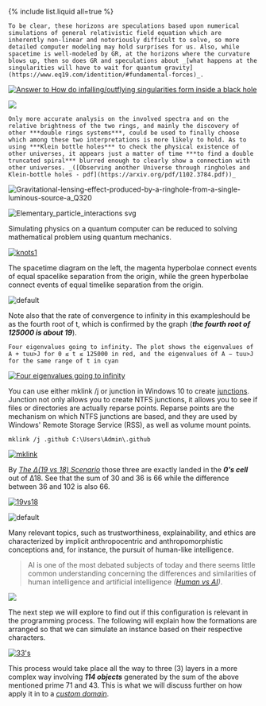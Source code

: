 {% include list.liquid all=true %}

```note
To be clear, these horizons are speculations based upon numerical simulations of general relativistic field equation which are inherently non-linear and notoriously difficult to solve, so more detailed computer modeling may hold surprises for us. Also, while spacetime is well-modeled by GR, at the horizons where the curvature blows up, then so does GR and speculations about _[what happens at the singularities will have to wait for quantum gravity](https://www.eq19.com/identition/#fundamental-forces)_.
```

[![Answer to How do infalling/outflying singularities form inside a black hole](https://github.com/eq19/eq19.github.io/assets/8466209/9fa928dd-5701-487a-bd1d-c7a70ab5785d)](https://www.quora.com/How-do-infalling-outflying-singularities-form-inside-a-black-hole/answer/Kyle-Lochlann-Harry?ch=15&oid=13751846&share=75bd3a29&srid=hI1GZ&target_type=answer)

![](https://user-images.githubusercontent.com/36441664/72740943-43d20200-3bd9-11ea-9a57-49516138a23f.jpg)

```note
Only more accurate analysis on the involved spectra and on the relative brightness of the two rings, and mainly the discovery of other ***double rings systems***, could be used to finally choose which among these two interpretations is more likely to hold. As to using ***Klein bottle holes*** to check the physical existence of other universes, it appears just a matter of time ***to find a double truncated spiral*** blurred enough to clearly show a connection with other universes. _([Observing another Universe through ringholes and Klein-bottle holes - pdf](https://arxiv.org/pdf/1102.3784.pdf))_
```

![Gravitational-lensing-effect-produced-by-a-ringhole-from-a-single-luminous-source-a_Q320](https://github.com/eq19/eq19.github.io/assets/8466209/7e2da6cd-31fa-4a12-a6ac-a1a558cd0dc2)

![Elementary_particle_interactions svg](https://github.com/eq19/eq19.github.io/assets/8466209/ff9166e2-85db-44f7-a71c-a351153977da)

Simulating physics on a quantum computer can be reduced to solving mathematical problem using quantum mechanics.

[![knots1](https://github.com/eq19/eq19.github.io/assets/8466209/b9735686-ba57-4b7e-a8d7-dea538f2764b)](https://github.com/eq19/eq19.github.io/files/13442110/compaper1.pdf)

The spacetime diagram on the left, the magenta hyperbolae connect events of equal spacelike separation from the origin, while the green hyperbolae connect events of equal timelike separation from the origin.
 
![default](https://user-images.githubusercontent.com/8466209/243109676-fbd0fe51-f80e-4512-a460-05a8f5227037.png)

Note also that the rate of convergence to infinity in this exampleshould be as the fourth root of t, which is confirmed by the graph (***the fourth root of 125000 is about 19***).

```note
Four eigenvalues going to infinity. The plot shows the eigenvalues of A + tuu>J for 0 ≤ t ≤ 125000 in red, and the eigenvalues of A − tuu>J for the same range of t in cyan
```

[![Four eigenvalues going to infinity](https://user-images.githubusercontent.com/8466209/280523205-4824b461-e3bf-403f-9a36-96919d0ed6e6.png)](https://github.com/eq19/eq19.github.io/files/13251083/2007.01188.pdf)

You can use either mklink /j or junction in Windows 10 to create [junctions](https://superuser.com/a/1020825/505363). Junction not only allows you to create NTFS junctions, it allows you to see if files or directories are actually reparse points. Reparse points are the mechanism on which NTFS junctions are based, and they are used by Windows' Remote Storage Service (RSS), as well as volume mount points.

```
mklink /j .github C:\Users\Admin\.github
```

[![mklink](https://user-images.githubusercontent.com/8466209/248441972-80899fea-8faf-4c03-9191-20378e704438.png)](https://superuser.com/a/1020825/505363)

By _[The Δ(19 vs 18) Scenario](https://gist.github.com/eq19/e9832026b5b78f694e4ad22c3eb6c3ef)_ those three are exactly landed in the ***0's cell*** out of Δ18. See that the sum of 30 and 36 is 66 while the difference between 36 and 102 is also 66. 

[![19vs18](https://user-images.githubusercontent.com/8466209/211178117-9a879fd0-163b-442b-87bf-49d76c0b6c50.png)](https://gist.github.com/eq19/e9832026b5b78f694e4ad22c3eb6c3ef#file-18_feed-md)

![default](https://user-images.githubusercontent.com/8466209/241491860-72da956a-1740-4ed7-83ef-3844ae1ff8d2.png)

Many relevant topics, such as trustworthiness, explainability, and ethics are characterized by implicit anthropocentric and anthropomorphistic conceptions and, for instance, the pursuit of human-like intelligence.

>AI is one of the most debated subjects of today and there seems little common understanding concerning the differences and similarities of human intelligence and artificial intelligence _([Human vs AI](https://www.frontiersin.org/articles/10.3389/frai.2021.622364/full))_.

![](https://user-images.githubusercontent.com/8466209/200475393-f3e42f0b-d291-4f17-93c4-9bec6e6943de.png)

The next step we will explore to find out if this configuration is relevant in the programming process. The following will explain how the formations are arranged so that we can simulate an instance based on their respective characters.

[![33's](https://user-images.githubusercontent.com/8466209/211838795-459a4d41-1ebf-4688-9e0f-a3fd71635ddd.png)](https://gist.github.com/eq19/b32915925d9d365e2e9351f0c4ed786e#file-core-md)

This process would take place all the way to three (3) layers in a more complex way involving ***114 objects*** generated by the sum of the above mentioned prime 71 and 43. This is what we will discuss further on how apply it in to a _[custom domain](https://stackoverflow.com/a/67143696/4058484)_.
